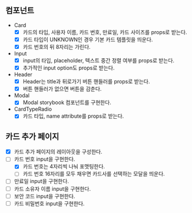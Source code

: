 ## 컴포넌트

- Card
  - [x] 카드의 타입, 사용자 이름, 카드 번호, 만료일, 카드 사이즈를 props로 받는다.
  - [x] 카드 타입이 UNKNOWN인 경우 기본 카드 템플릿을 띄운다.
  - [x] 카드 번호의 뒤 8자리는 가린다.
- Input
  - [x] input의 타입, placeholder, 텍스트 중간 정렬 여부를 props로 받는다.
  - [x] 추가적인 input option도 props로 받는다.
- Header
  - [x] Header는 title과 뒤로가기 버튼 핸들러를 props로 받는다.
  - [x] 버튼 핸들러가 없으면 버튼을 감춘다.
- Modal
  - [x] Modal storybook 컴포넌트를 구현한다.
- CardTypeRadio
  - [x] 카드 타입, name attribute를 props로 받는다.

## 카드 추가 페이지

- [x] 카드 추가 페이지의 레이아웃을 구성한다.
- [ ] 카드 번호 input을 구현한다.
  - [x] 카드 번호는 4자리씩 나눠 포맷팅한다.
  - [ ] 카드 번호 16자리를 모두 채우면 카드사를 선택하는 모달을 띄운다.
- [ ] 만료일 input을 구현한다.
- [ ] 카드 소유자 이름 input을 구현한다.
- [ ] 보안 코드 input을 구현한다.
- [ ] 카드 비밀번호 input을 구현한다.
